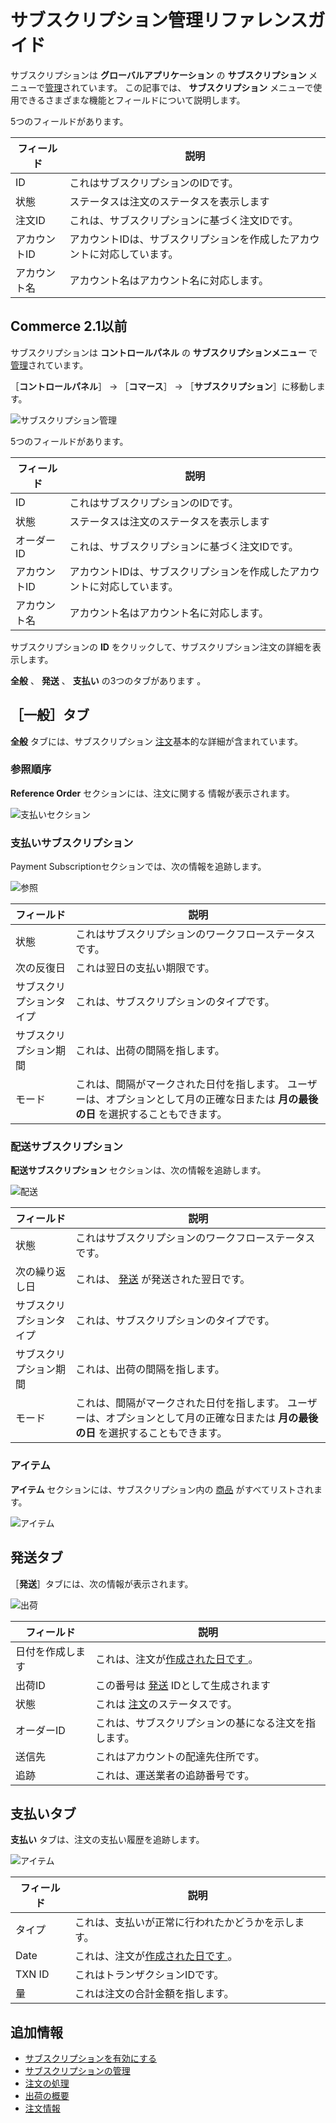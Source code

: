 # サブスクリプション管理リファレンスガイド

サブスクリプションは **グローバルアプリケーション** の **サブスクリプション** メニューで[管理](./managing-subscriptions.md)されています。 この記事では、 **サブスクリプション** メニューで使用できるさまざまな機能とフィールドについて説明します。

5つのフィールドがあります。

| フィールド   | 説明                                    |
| ------- | ------------------------------------- |
| ID      | これはサブスクリプションのIDです。                    |
| 状態      | ステータスは注文のステータスを表示します                  |
| 注文ID    | これは、サブスクリプションに基づく注文IDです。              |
| アカウントID | アカウントIDは、サブスクリプションを作成したアカウントに対応しています。 |
| アカウント名  | アカウント名はアカウント名に対応します。                  |

## Commerce 2.1以前

サブスクリプションは **コントロールパネル** の **サブスクリプションメニュー** で[管理](./managing-subscriptions.md)されています。

［**コントロールパネル**］ → ［**コマース**］ → ［**サブスクリプション**］に移動します。

![サブスクリプション管理](./subscription-administration-reference-guide/images/01.png)

5つのフィールドがあります。

| フィールド   | 説明                                    |
| ------- | ------------------------------------- |
| ID      | これはサブスクリプションのIDです。                    |
| 状態      | ステータスは注文のステータスを表示します                  |
| オーダーID  | これは、サブスクリプションに基づく注文IDです。              |
| アカウントID | アカウントIDは、サブスクリプションを作成したアカウントに対応しています。 |
| アカウント名  | アカウント名はアカウント名に対応します。                  |

サブスクリプションの **ID** をクリックして、サブスクリプション注文の詳細を表示します。

<!--Need to finish this for Commerce 3.0; blocked by https://issues.liferay.com/browse/COMMERCE-4813 -->

**全般** 、 **発送** 、 **支払い** の3つのタブがあります 。

## ［一般］タブ

**全般** タブには、サブスクリプション [注文](../orders/processing-an-order.md)基本的な詳細が含まれています。

### 参照順序

**Reference Order** セクションには、</a>注文に関する
情報が表示されます。</p> 

![支払いセクション](./subscription-administration-reference-guide/images/02.png)



### 支払いサブスクリプション

Payment Subscriptionセクションでは、次の情報を追跡します。

![参照](./subscription-administration-reference-guide/images/03.png)

| フィールド        | 説明                                                                   |
| ------------ | -------------------------------------------------------------------- |
| 状態           | これはサブスクリプションのワークフローステータスです。                                          |
| 次の反復日        | これは翌日の支払い期限です。                                                       |
| サブスクリプションタイプ | これは、サブスクリプションのタイプです。                                                 |
| サブスクリプション期間  | これは、出荷の間隔を指します。                                                      |
| モード          | これは、間隔がマークされた日付を指します。 ユーザーは、オプションとして月の正確な日または **月の最後の日** を選択することもできます。 |




### 配送サブスクリプション

**配送サブスクリプション** セクションは、次の情報を追跡します。

![配送](./subscription-administration-reference-guide/images/04.png)

| フィールド        | 説明                                                                   |
| ------------ | -------------------------------------------------------------------- |
| 状態           | これはサブスクリプションのワークフローステータスです。                                          |
| 次の繰り返し日      | これは、 [発送](./shipments/introduction-to-shipments.md) が発送された翌日です。      |
| サブスクリプションタイプ | これは、サブスクリプションのタイプです。                                                 |
| サブスクリプション期間  | これは、出荷の間隔を指します。                                                      |
| モード          | これは、間隔がマークされた日付を指します。 ユーザーは、オプションとして月の正確な日または **月の最後の日** を選択することもできます。 |




### アイテム

**アイテム** セクションには、サブスクリプション内の [商品](../../managing-a-catalog/creating-and-managing-products/products/products-overview.md) がすべてリストされます。

![アイテム](./subscription-administration-reference-guide/images/05.png)



## 発送タブ

［**発送**］タブには、次の情報が表示されます。

![出荷](./subscription-administration-reference-guide/images/06.png)

| フィールド    | 説明                                                               |
| -------- | ---------------------------------------------------------------- |
| 日付を作成します | これは、注文が[作成された日です ](../orders/processing-an-order.md)。            |
| 出荷ID     | この番号は [発送](./shipments/introduction-to-shipments.md) IDとして生成されます |
| 状態       | これは [注文](../orders/orders-menu-reference-guide.md)のステータスです。      |
| オーダーID   | これは、サブスクリプションの基になる注文を指します。                                       |
| 送信先      | これはアカウントの配達先住所です。                                                |
| 追跡       | これは、運送業者の追跡番号です。                                                 |




## 支払いタブ

**支払い** タブは、注文の支払い履歴を追跡します。

![アイテム](./subscription-administration-reference-guide/images/07.png)

| フィールド  | 説明                                                    |
| ------ | ----------------------------------------------------- |
| タイプ    | これは、支払いが正常に行われたかどうかを示します。                             |
| Date   | これは、注文が[作成された日です ](../orders/processing-an-order.md)。 |
| TXN ID | これはトランザクションIDです。                                      |
| 量      | これは注文の合計金額を指します。                                      |




## 追加情報

* [サブスクリプションを有効にする](../../managing-a-catalog/creating-and-managing-products/products/enabling-subscriptions-for-a-product.md)
* [サブスクリプションの管理](./managing-subscriptions.md)
* [注文の処理](../orders/processing-an-order.md)
* [出荷の概要](../shipments/introduction-to-shipments.md)
* [注文情報](../orders/order-information.md)
